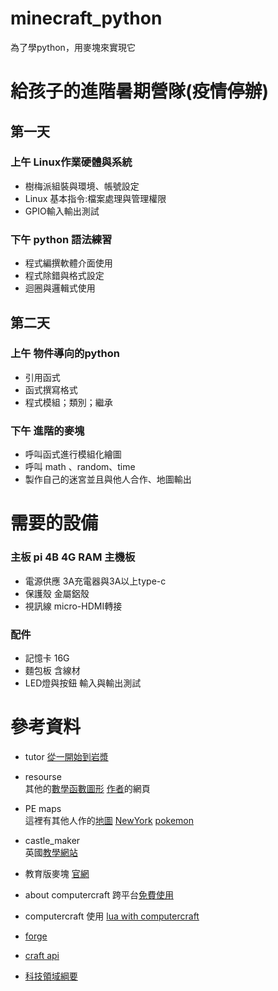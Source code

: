 # minecraft_python
為了學python，用麥塊來實現它

# 給孩子的進階暑期營隊(疫情停辦)  
## 第一天 
### 上午 Linux作業硬體與系統	
- 樹梅派組裝與環境、帳號設定
- Linux 基本指令:檔案處理與管理權限
- GPIO輸入輸出測試
### 下午 python 語法練習
- 程式編撰軟體介面使用
- 程式除錯與格式設定
- 迴圈與邏輯式使用
## 第二天
### 上午 物件導向的python
- 引用函式
- 函式撰寫格式
- 程式模組；類別；繼承
### 下午 進階的麥塊
- 呼叫函式進行模組化繪圖
- 呼叫 math 、random、time
- 製作自己的迷宮並且與他人合作、地圖輸出  
			
# 需要的設備  	
### 主板	pi 4B 4G RAM	主機板	
+ 電源供應	3A充電器與3A以上type-c	
+ 保護殼	金屬鋁殼	
+ 視訊線	micro-HDMI轉接	
### 配件	
+ 記憶卡	16G	
+ 麵包板	含線材	
+ LED燈與按鈕	輸入與輸出測試  
	
# 參考資料  
+ tutor	[從一開始到岩漿](https://projects.raspberrypi.org/en/projects/getting-started-with-minecraft-pi/4)  
+ resourse	
	其他的[數學函數圖形](https://www.instructables.com/Python-coding-for-Minecraft)
	[作者](https://www.stuffaboutcode.com/p/minecraft-api-reference.html)的網頁	
+ PE maps	
	這裡有其他人作的[地圖](http://www.minecraftforum.net/forum/157-mcpe-maps)
	[NewYork](https://www.minecraftforum.net/forums/minecraft-pocket-edition/mcpe-maps/1976138-mine-york-city-myc)
	[pokemon](https://www.planetminecraft.com/texture-pack/pokecraft-a-pokemon-texture-pack)  
	
+ castle_maker	
	英國[教學網站](https://learnlearn.uk/raspberrypi)  
+ 教育版麥塊	
	[官網](https://education.minecraft.net/zh-hant)  
+ about computercraft
	跨平台[免費使用](https://www.amazon.com/-/zh_TW/dp/1593278535/ref=pd_aw_sim_1?pd_rd_w=ZEgXY&pf_rd_p=4962911d-6f6c-4c8c-8600-c859de3473d3&pf_rd_r=Z4MCE0S9KEFGABC3EM8G&pd_rd_r=3782059c-f94b-4c75-b9e1-a18990cb5865&pd_rd_wg=wcsR3&pd_rd_i=1593278535&psc=1)
+ computercraft	
	使用 [lua with computercraft](https://www.computercraft.info)  
+ [forge](http://files.minecraftforge.net)  
+ [craft api](https://nostarch.com/programwithminecraft)  
+ [科技領域綱要](https://www.k12ea.gov.tw/files/class_schema/%E8%AA%B2%E7%B6%B1/13-%E7%A7%91%E6%8A%80/13-1/%E5%8D%81%E4%BA%8C%E5%B9%B4%E5%9C%8B%E6%B0%91%E5%9F%BA%E6%9C%AC%E6%95%99%E8%82%B2%E8%AA%B2%E7%A8%8B%E7%B6%B1%E8%A6%81%E5%9C%8B%E6%B0%91%E4%B8%AD%E5%AD%B8%E6%9A%A8%E6%99%AE%E9%80%9A%E5%9E%8B%E9%AB%98%E7%B4%9A%E4%B8%AD%E7%AD%89%E5%AD%B8%E6%A0%A1%E2%94%80%E7%A7%91%E6%8A%80%E9%A0%98%E5%9F%9F.pdf)
